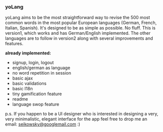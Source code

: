 ### yoLang
yoLang aims to be the most straightforward way to revise the 500 most common words in 
the most popular European languages (German, French, Italian, Spanish). It's designed to be as simple as possible. No fluff.
This is version1, which works and has German/English implemented. The other languages are to follow in version2 along with several
improvements and features.

**already implemented:**
+ signup, login, logout
+ english/german as language
+ no word repetition in session
+ basic ajax
+ basic validations
+ basic I18n
+ tiny gamification feature
+ readme
+ language swop feature

p.s. If you happen to be a UI designer who is interested in designing a very, very minimalistic, elegant interface for the app feel free to drop me an email: seikowsky@googlemail.com :)
